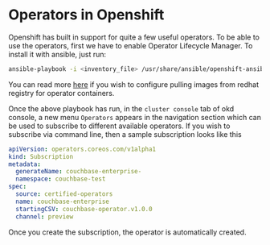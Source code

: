 # Operators in Openshift

Openshift has built in support for quite a few useful operators. To be able to use the operators, first we have to enable Operator Lifecycle Manager. To install it with ansible, just run:

```bash
ansible-playbook -i <inventory_file> /usr/share/ansible/openshift-ansible/playbooks/olm/config.yml
```

You can read more [here](https://docs.okd.io/latest/install_config/installing-operator-framework.html#installing-olm-using-ansible_installing-operator-framework) if you wish to configure pulling images from redhat registry for operator containers.

Once the above playbook has run, in the `cluster console` tab of okd console, a new menu `Operators` appears in the navigation section which can be used to subscribe to different available operators.
If you wish to subscribe via command line, then a sample subscription looks like this

```yaml
apiVersion: operators.coreos.com/v1alpha1
kind: Subscription
metadata:
  generateName: couchbase-enterprise-
  namespace: couchbase-test
spec:
  source: certified-operators
  name: couchbase-enterprise
  startingCSV: couchbase-operator.v1.0.0
  channel: preview
```

Once you create the subscription, the operator is automatically created.
